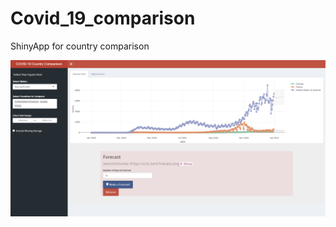 # Covid_19_comparison
ShinyApp for country comparison

![](https://github.com/Aytantabriz/Covid_19_comparison/blob/main/Covid_19_shinyapp.png)
